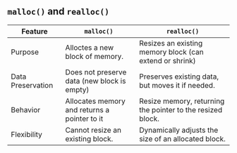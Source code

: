 ## `malloc()` and `realloc()`
| Feature | `malloc()` | `realloc()` |
|---------|------------|-------------|
|Purpose|Alloctes a new block of memory.|Resizes an existing memory block (can extend or shrink)|
|Data Preservation|Does not preserve data (new block is empty)|Preserves existing data, but moves it if needed.|
|Behavior|Allocates memory and returns a pointer to it|Resize memory, returning the pointer to the resized block.|
|Flexibility|Cannot resize an existing block.|Dynamically adjusts the size of an allocated block.|

